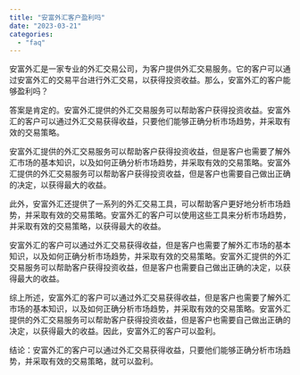 ```yaml
---
title: "安富外汇客户盈利吗"
date: "2023-03-21"
categories: 
  - "faq"
---
```


安富外汇是一家专业的外汇交易公司，为客户提供外汇交易服务。它的客户可以通过安富外汇的交易平台进行外汇交易，以获得投资收益。那么，安富外汇的客户能够盈利吗？

答案是肯定的。安富外汇提供的外汇交易服务可以帮助客户获得投资收益。安富外汇的客户可以通过外汇交易获得收益，只要他们能够正确分析市场趋势，并采取有效的交易策略。

安富外汇提供的外汇交易服务可以帮助客户获得投资收益，但是客户也需要了解外汇市场的基本知识，以及如何正确分析市场趋势，并采取有效的交易策略。安富外汇提供的外汇交易服务可以帮助客户获得投资收益，但是客户也需要自己做出正确的决定，以获得最大的收益。

此外，安富外汇还提供了一系列的外汇交易工具，可以帮助客户更好地分析市场趋势，并采取有效的交易策略。安富外汇的客户可以使用这些工具来分析市场趋势，并采取有效的交易策略，以获得最大的收益。

安富外汇的客户可以通过外汇交易获得收益，但是客户也需要了解外汇市场的基本知识，以及如何正确分析市场趋势，并采取有效的交易策略。安富外汇提供的外汇交易服务可以帮助客户获得投资收益，但是客户也需要自己做出正确的决定，以获得最大的收益。

综上所述，安富外汇的客户可以通过外汇交易获得收益，但是客户也需要了解外汇市场的基本知识，以及如何正确分析市场趋势，并采取有效的交易策略。安富外汇提供的外汇交易服务可以帮助客户获得投资收益，但是客户也需要自己做出正确的决定，以获得最大的收益。因此，安富外汇的客户可以盈利。

结论：安富外汇的客户可以通过外汇交易获得收益，只要他们能够正确分析市场趋势，并采取有效的交易策略，就可以盈利。
